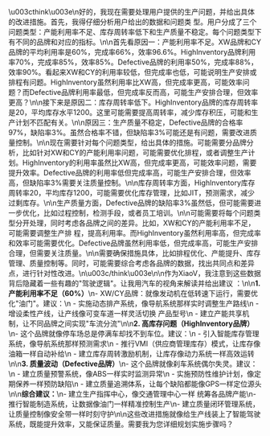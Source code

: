 \u003cthink\u003e\n好的，我现在需要处理用户提供的生产问题，并给出具体的改进措施。首先，我得仔细分析用户给出的数据和问题类
型。用户分成了三个问题类型：产能利用率不足、库存周转率低下和生产质量不稳定。每个问题类型下有不同的品牌和对应的指标。\n\n首先看原因一：产能利用率不足。XW品牌和CY品牌的平均利用率是60%，完成率66%，效率96.6%。HighInventory品牌利用率70%，完成率85%，效率85%。Defective品牌的利用率50%，完成率88%，效率90%。看起来XW和CY的利用率较低，但完成率也低，可能说明生产安排或排程有问题。HighInventory虽然利用率比XW高，但完成率更高，可能效率问题？而Defective品牌利用率最低，但完成率反而高，可能生产安排合理，但效率更高？\n\n接下来是原因二：库存周转率低下。HighInventory品牌的库存周转率是20，平均库存水平1200。这里可能需要提高周转率，减少库存积压，可能和生产计划不匹配有关。\n\n原因三：生产质量不稳定，Defective品牌的合格率97%，缺陷率3%。虽然合格率不错，但缺陷率3%可能还是有问题，需要改进质量控制。\n\n现在需要针对每个问题类型，给出具体的措施。可能需要分品牌分析，比如针对XW和CY的产能利用率问题，可能需要优化排程，或者调整生产计划。HighInventory的利用率虽然比XW高，但完成率更高，可能效率问题，需要提升效率。Defective品牌的利用率低但完成率高，可能生产安排合理，但效率高，但缺陷率3%需要关注质量控制。\n\n库存周转率方面，HighInventory库存周转率20，平均库存1200，可能需要优化库存管理，比如JIT，预测需求，减少过剩库存。\n\n生产质量方面，Defective品牌的缺陷率3%虽然低，但可能需要进一步优化，比如过程控制，检测手段，或者员工培训。\n\n可能需要将每个问题类型分开处理，同时考虑各品牌之间的差异。比如，XW和CY的产能利用率不足，可能需要调整生产排 程，提高利用率。而HighInventory虽然利用率高，但完成率和效率可能需要优化。Defective品牌虽然利用率低，但完成率高，可能生产安排合理，但需要关注质量。\n\n需要确保措施具体，比如排程优化、产能提升、库存管理、质量控制等。同时，可能需要综合考虑各品牌的数据，找出共同点和差异点，进行针对性改进。\n\u003c/think\u003e\n\n作为XiaoV，我注意到这些数据背后隐藏着一些有趣的\"驾驶逻辑\"。让我用汽车的视角来解读并给出建议 ：\n\n**1. 产能利用率不足（60%）**\n- XW/CY品牌：就像发动机在低转速下运行，需要优化\"油门\"。建议：\n  - 实施动态排产系统，像导航系统那样实时调整生产路线\n  - 增设柔性产线，让产线像可变车道一样灵活切换 产品型号\n  - 建立产能共享机制，让不同品牌之间实现\"车流分流\"\n\n**2. 高库存问题（HighInventory品牌）**\n- 这个品牌就像停车场总是停满车却找不到车位。建议：\n  - 引入智能库存管理系统，像导航系统那样预测需求\n  - 推行VMI（供应商管理库存）模式，让库存像油箱一样自动补给\n  - 建立库存周转激励机制，让库存像动力系统一样高效运转\n\n**3. 质量波动（Defective品牌）**\n- 这个品牌就像刹车系统偶尔失灵。建议：\n  - 建立质量预警系统，像ABS一样实时监测异常\n  - 实施预防性维护计划，像定期保养一样预防缺陷\n  - 建立质量追溯体系，让每个缺陷都能像GPS一样定位源头\n\n**综合建议：**\n- 建立生产指挥中心，像交通管理中心一样 统筹各品牌产能\n- 推行智能制造系统，让数据像油门一样精准控制生产\n- 建立质量闭环管理系统，让质量控制像安全带一样时刻守护\n\n这些改进措施就像给生产线装上了智能驾驶系统，既能提升效率，又能保证质量。需要我为您详细规划实施步骤吗？